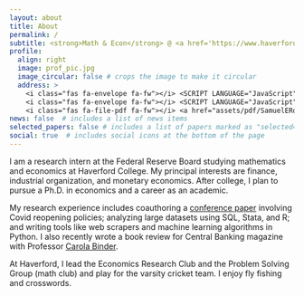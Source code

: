 ```yaml
---
layout: about
title: About
permalink: /
subtitle: <strong>Math & Econ</strong> @ <a href='https://www.haverford.edu'>Haverford College</a>&nbsp;&nbsp;•&nbsp;&nbsp;<strong>Research Intern</strong> @ <a href='https://www.federalreserve.gov'>Federal Reserve Board
profile:
  align: right
  image: prof_pic.jpg
  image_circular: false # crops the image to make it circular
  address: >
    <i class="fas fa-envelope fa-fw"></i> <SCRIPT LANGUAGE="JavaScript">user = 'seross';site = 'haverford.edu';document.write('<a href=\"mailto:' + user + '@' + site + '\">');document.write(user + '@' + site + '</a>');</SCRIPT><br>
    <i class="fas fa-envelope fa-fw"></i> <SCRIPT LANGUAGE="JavaScript">user = 'mail';site = 'samueleross.com';document.write('<a href=\"mailto:' + user + '@' + site + '\">');document.write(user + '@' + site + '</a>');</SCRIPT><br>
    <i class="fas fa-file-pdf fa-fw"></i> <a href="assets/pdf/SamuelERoss_Resume.pdf" target="_blank" title="Resume/CV">Resume/CV</a>
news: false  # includes a list of news items
selected_papers: false # includes a list of papers marked as "selected={true}"
social: true  # includes social icons at the bottom of the page
---
```

I am a research intern at the Federal Reserve Board studying mathematics and economics at Haverford College. My principal interests are finance, industrial organization, and monetary economics. After college, I plan to pursue a Ph.D. in economics and a career as an academic.

My research experience includes coauthoring a [conference paper](/assets/pdf/GangolfGoyalRoss_CovidReopenings.pdf) involving Covid reopening policies; analyzing large datasets using SQL, Stata, and R; and writing tools like web scrapers and machine learning algorithms in Python. I also recently wrote a book review for Central Banking magazine with Professor [Carola Binder](https://carolabinder.sites.haverford.edu).

At Haverford, I lead the Economics Research Club and the Problem Solving Group (math club) and play for the varsity cricket team. I enjoy fly fishing and crosswords.
